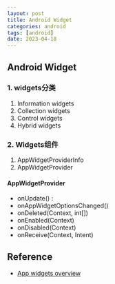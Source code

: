 ```yaml
---
layout: post
title: Android Widget
categories: android
tags: [android]
date: 2023-04-18
---
```


## Android Widget

### 1. widgets分类

1. Information widgets
2. Collection widgets
3. Control widgets
4. Hybrid widgets

### 2. Widgets组件

1. AppWidgetProviderInfo
2. AppWidgetProvider

#### AppWidgetProvider

* onUpdate() : 
* onAppWidgetOptionsChanged()
* onDeleted(Context, int[])
* onEnabled(Context)
* onDisabled(Context)
* onReceive(Context, Intent)





## Reference
+ [App widgets overview](https://developer.android.google.cn/develop/ui/views/appwidgets/overview?hl=en)
